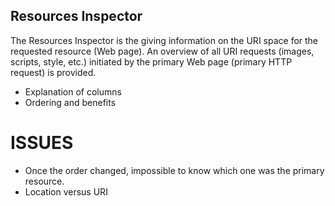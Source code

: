 ## Resources Inspector

The Resources Inspector is the giving information on the URI space for the requested resource (Web page). An overview of all URI requests (images, scripts, style, etc.) initiated by the primary Web page (primary HTTP request) is provided.

* Explanation of columns
* Ordering and benefits

# ISSUES

* Once the order changed, impossible to know which one was the primary resource.
* Location versus URI


